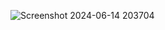 ![Screenshot 2024-06-14 203704](https://github.com/EvaGupta02/task4-web-dev-mainflow/assets/150214201/2033d074-d916-4d2f-a0ab-2f450a76f24b)
